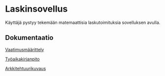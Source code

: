 # Laskinsovellus
Käyttäjä pystyy tekemään matemaattisia laskutoimituksia sovelluksen avulla.
## Dokumentaatio
[Vaatimusmäärittely](https://github.com/robertrantanen/ot-harjoitustyo/blob/master/Documentation/vaatimusm%C3%A4%C3%A4rittely.md)

[Työaikakirjanpito](https://github.com/robertrantanen/ot-harjoitustyo/blob/master/Documentation/ty%C3%B6aikakirjanpito.md)

[Arkkitehtuurikuvaus](https://github.com/robertrantanen/ot-harjoitustyo/blob/master/Documentation/arkkitehtuuri.md)

